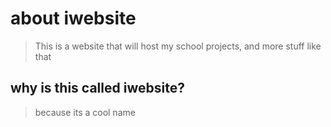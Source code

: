 # about iwebsite

> This is a website that will host my school projects, and more stuff like that

## why is this called iwebsite?

> because its a cool name
